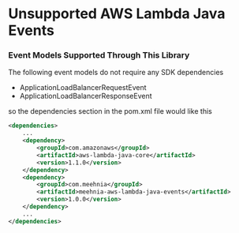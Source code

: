 # Unsupported AWS Lambda Java Events


### Event Models Supported Through This Library

The following event models do not require any SDK dependencies
* ApplicationLoadBalancerRequestEvent
* ApplicationLoadBalancerResponseEvent

so the dependencies section in the pom.xml file would like this

```xml
<dependencies>
    ...
    <dependency>
        <groupId>com.amazonaws</groupId>
        <artifactId>aws-lambda-java-core</artifactId>
        <version>1.1.0</version>
    </dependency>
    <dependency>
        <groupId>com.meehnia</groupId>
        <artifactId>meehnia-aws-lambda-java-events</artifactId>
        <version>1.0.0</version>
    </dependency>
    ...
</dependencies>
```